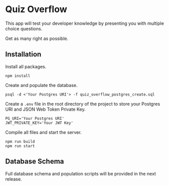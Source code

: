 # Quiz Overflow

This app will test your developer knowledge by presenting you with multiple choice questions.

Get as many right as possible.

## Installation

Install all packages.

```
npm install
```

Create and populate the database.

```
psql -d <'Your Postgres URI'> -f quiz_overflow_postgres_create.sql
```

Create a `.env` file in the root directory of the project to store your Postgres URI and JSON Web Token Private Key.

```
PG_URI='Your Postgres URI'
JWT_PRIVATE_KEY='Your JWT Key'
```

Compile all files and start the server.

```
npm run build
npm run start
```

## Database Schema

Full database schema and population scripts will be provided in the next release.
